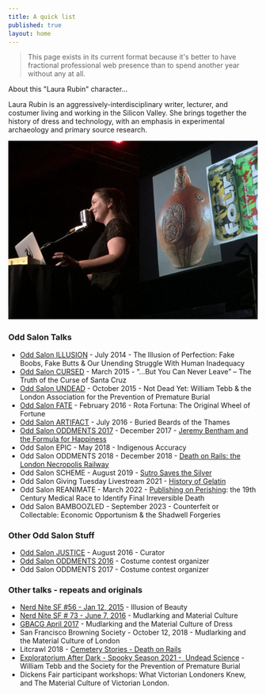 ```yaml
---
title: A quick list
published: true
layout: home
---
```


> This page exists in its current format because it's better to have fractional professional web presence than to spend another year without any at all.

About this "Laura Rubin" character...

Laura Rubin is an aggressively-interdisciplinary writer, lecturer, and costumer living and working in the Silicon Valley. She brings together the history of dress and technology, with an emphasis in experimental archaeology and primary source research.

![(ohai there)](/images/Artifact-Laura-cropped.png)

### Odd Salon Talks

- <a href="https://www.oddsalon.com/illusion/">Odd Salon ILLUSION</a> - July 2014 - The Illusion of Perfection: Fake Boobs, Fake Butts &amp; Our Unending Struggle With Human Inadequacy
- <a href="https://www.oddsalon.com/cursed-march-24-2015/">Odd Salon CURSED</a> - March 2015 - “…But You Can Never Leave” – The Truth of the Curse of Santa Cruz
- <a href="https://www.oddsalon.com/undead-oct-20-2015/">Odd Salon UNDEAD</a> - October 2015 - Not Dead Yet: William Tebb &amp; the London Association for the Prevention of Premature Burial
- <a href="https://www.oddsalon.com/fate-feb-23-2016/">Odd Salon FATE</a> - February 2016 - Rota Fortuna: The Original Wheel of Fortune
- <a href="https://www.oddsalon.com/artifact-july-26-2016/">Odd Salon ARTIFACT</a> - July 2016 - Buried Beards of the Thames
- <a href="https://www.oddsalon.com/oddments-december-12-2017/">Odd Salon ODDMENTS 2017</a> - December 2017 - [Jeremy Bentham and the Formula for Happiness](https://www.youtube.com/watch?v=D7l0OZFf3Y0)
- Odd Salon EPIC - May 2018 - Indigenous Accuracy
- Odd Salon ODDMENTS 2018 - December 2018 - [Death on Rails: the London Necropolis Railway](https://www.youtube.com/watch?v=tzje2hGtYmQ)
- Odd Salon SCHEME - August 2019 - [Sutro Saves the Silver](https://youtube.com/watch?v=ZkyS_lMSqA8)
- Odd Salon Giving Tuesday Livestream 2021 - [History of Gelatin](https://www.youtube.com/watch?v=7tS5K5WNjhA)
- Odd Salon REANIMATE - March 2022 - [Publishing on Perishing](https://youtube.com/live/xV2rRVS4oWc?feature=shares&t=2651): the 19th Century Medical Race to Identify Final Irreversible Death
- Odd Salon BAMBOOZLED - September 2023 - Counterfeit or Collectable: Economic Opportunism & the Shadwell Forgeries

### Other Odd Salon Stuff

- <a href="https://www.oddsalon.com/justice-october-25-2016/">Odd Salon JUSTICE</a> - August 2016 - Curator
- <a href="https://www.oddsalon.com/oddments-2016-dec-13-2016/">Odd Salon ODDMENTS 2016</a> - Costume contest organizer
- Odd Salon ODDMENTS 2017 - Costume contest organizer

### Other talks - repeats and originals

- <a href="https://sf.nerdnite.com/2015/01/12/nerd-nite-sf-56-reinventing-satellites-underwater-archaeology-and-the-illusion-of-bodily-perfection/">Nerd Nite SF #56 - Jan 12, 2015</a> - Illusion of Beauty
- <a href="https://sf.nerdnite.com/2016/06/07/nerd-nite-73-mudlarking-strandbeest-machines-and-mite-sex/">Nerd Nite SF # 73 - June 7, 2016</a> - Mudlarking and Material Culture
- <a href="https://web.archive.org/web/20160427075749/https://gbacg.org/current/mudlarking.php">GBACG April 2017</a> - Mudlarking and the Material Culture of Dress
- San Francisco Browning Society - October 12, 2018 - Mudlarking and the Material Culture of London
- Litcrawl 2018 - <a href="https://www.oddsalon.com/salon/odd-salon-at-litquake-litcrawl-cemetery-stories/">Cemetery Stories - Death on Rails</a>
- [Exploratorium After Dark - Spooky Season 2021 -  Undead Science](https://web.archive.org/web/20211019192006/https://www.exploratorium.edu/visit/calendar/after-dark-undead-science) - William Tebb and the Society for the Prevention of Premature Burial
- Dickens Fair participant workshops: What Victorian Londoners Knew, and The Material Culture of Victorian London.
